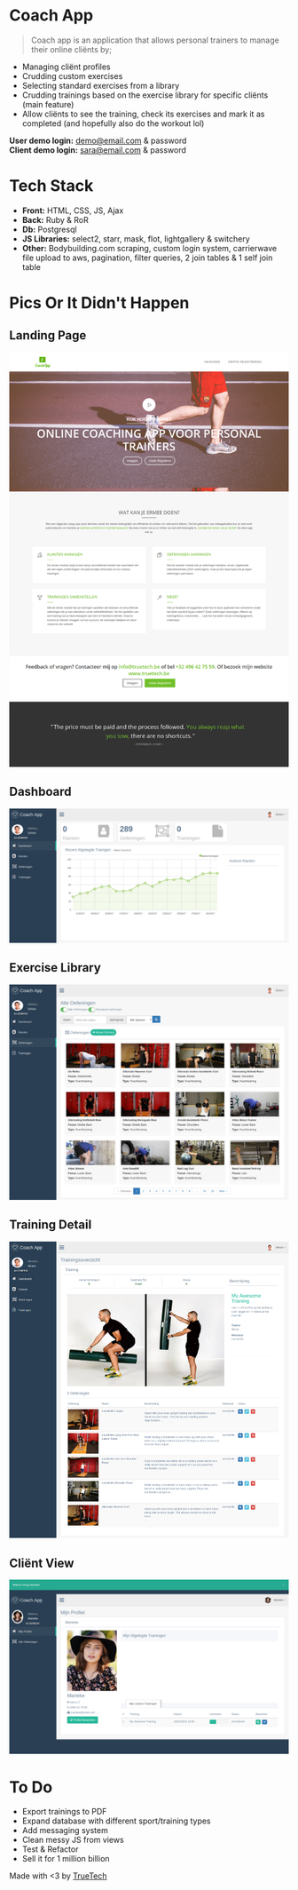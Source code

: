 # Coach App

>Coach app is an application that allows personal trainers to manage their online cliënts by;
- Managing cliënt profiles
- Crudding custom exercises
- Selecting standard exercises from a library
- Crudding trainings based on the exercise library for specific cliënts (main feature)
- Allow cliënts to see the training, check its exercises and mark it as completed (and hopefully also do the workout lol)

<b>User demo login:</b> demo@email.com & password <br/>
<b>Client demo login:</b> sara@email.com & password

# Tech Stack

- <b>Front:</b> HTML, CSS, JS, Ajax
- <b>Back:</b> Ruby & RoR
- <b>Db:</b> Postgresql
- <b>JS Libraries:</b> select2, starr, mask, flot, lightgallery & switchery
- <b>Other:</b> Bodybuilding.com scraping, custom login system, carrierwave file upload to aws, pagination, filter queries, 2 join tables & 1 self join table


# Pics Or It Didn't Happen

## Landing Page
<img src="landing.png"/>

## Dashboard
<img src="dashboard.png"/>

## Exercise Library
<img src="exercises.png"/>

## Training Detail
<img src="index.png"/>

## Cliënt View
<img src="client.png"/>

# To Do

- Export trainings to PDF
- Expand database with different sport/training types
- Add messaging system
- Clean messy JS from views
- Test & Refactor
- Sell it for 1 million billion


Made with <3 by [TrueTech]("http://www.truetech.be/en")
